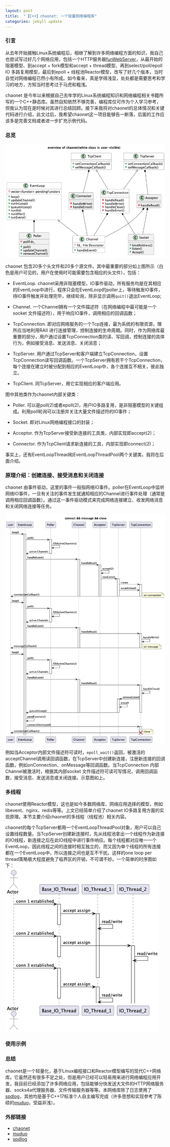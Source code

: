 ```yaml
---
layout: post
title:  "【C++】chaonet: 一个轻量网络编程库"
categories: jekyll update
---
```

### 引言

从去年开始接触Linux系统编程后，相继了解到许多网络编程方面的知识，我自己也尝试写过好几个网络应用，包括一个HTTP服务器[funWebServer]()，从最开始的阻塞模型、到accept + fork模型和accept + thread模型、再到select/poll/epoll IO 多路复用模型，最后到epoll + 线程池Reactor模型，改写了好几个版本，当时自觉对网络编程已然小有所成。如今看来，真是学得浅显，处处都是需要思考和学习的地方，方知当时思考过于马虎和粗浅。

chaonet 是今年以来根据自己去年学的Linux系统编程知识和网络编程相关书籍所写的一个C++静态库。虽然自知依然不够完善，编程库仅可作为个人学习参考，但我认为现在是时候对其进行总结回顾。接下来我将对chaonet的总体情况和关键代码进行介绍，此文过后，我希望chaonet这一项目能够告一断落，后面的工作应该多是完善文档或者进一步扩充示例代码。

### 总览

![](../assets/chaonet/overview.png)

chaonet 包含20多个头文件和20多个源文件。其中最重要的部分如上图所示（白色是用户可见的，用户在使用时可能需要包含相应的头文件），包括：
 - EventLoop. chaonet采用非阻塞模型，IO事件驱动，所有服务均是在其相应的EventLoop中进行，程序只会在EventLoop的poller上，等待触发IO事件，待IO事件触发并处理完毕，继续轮询，除非显示调用`quit()`退出EventLoop;

- Channel. 一个Channel拥有一个文件描述符（在网络编程中最可能是一个socket 文件描述符），用于响应IO事件，调用相应的回调函数；

- TcpConnection. 即对应网络服务的一个Tcp连接，最为系统的有限资源，理所应当地利用RAII 进行连接管理，控制连接的生命周期。同时，作为网络库最重要的部分，用户通过设置TcpConnection类的读、写回调，控制连接的具体行为，例如接受消息、发送消息、关闭消息；

- TcpServer. 用户通过TcpServer和客户端建立TcpConnection，设置TcpConnection读写回调函数。一个TcpServer拥有若干个TcpConnection，每个连接在建立时被分配到相应的EventLoop中，各个连接互不相关，彼此独立。

- TcpClient. 同TcpServer，用它实现相应的客户端应用。

图中其他类作为chaonet内部关键类：

- Poller. 可以是poll(2)或者epoll(2)，用户IO多路复用，是非阻塞模型的关键组成。利用poll轮询可以注册并关注大量文件描述符的IO事件；

- Socket. 即对Linux网络编程接口的封装；

- Acceptor. 作为TcpServer接受新连接的工具类，内部实现即accept(2)；

- Connector. 作为TcpClient请求新连接的工具，内部实现即connect(2)；

事实上，还有EventLoopThread和EventLoopThreadPool两个关键类，我将在后面介绍。

### 原理介绍：创建连接、接受消息和关闭连接

chaonet 由事件驱动，这里的事件一般指网络IO事件。poller在EventLoop中监听网络IO事件，一旦有关注的事件发生就通知相应的Channel进行事件处理（通常是调用相应回调函数）。通过这一事件驱动模式来完成网络连接建立、收发网络消息和关闭网络连接等任务。

![](../assets/chaonet/connectMessageClose.png)

例如当Acceptor内部文件描述符可读时，`epoll_wait()`返回，被激活的acceptChannel调用读回调函数，在TcpServer中创建新连接，注册新连接的回调函数，例如onConnection、onMessage等回调函数。当TcpConnection 内部Channel被激活时，根据其内部socket 文件描述符可读可写情况，调用回调函数，接受消息、发送消息或关闭连接。示意图如上。

### 多线程

chaonet使用Reactor模型，这也是如今多数网络库、网络应用选择的模型，例如libevent、nginx、redis等等。上文已经简单介绍了chaonet IO多路复用方面的实现原理。本节主要介绍chaonet的多线程（线程池）相关内容。

chaonet的每个TcpServer都用一个EventLoopThreadPool对象，用户可以自己设置线程数量。当TcpServer创建新连接时，先从线程池拿出一个线程作为新连接的IO线程，新连接之后在此IO线程中进行事件响应。每个线程都对应唯一一个EventLoop，因此线程之间的连接时相互独立的，而又因为单个线程的所有连接都在一个EventLoop中，所以连接之间也是互不干扰。这样的one loop per thread策略极大程度避免了临界区的开销，不可谓不妙。一个简单的时序图如下：
![](../assets/chaonet/EventLoopThreadPool.png)

### 使用示例

### 总结

chaonet是一个轻量化，基于Linux编程接口和Reactor模型编写的现代C++网络库。它虽然还有很多不足之处，但是用户已经可以轻易用来进行网络编程应用开发，我目前已经添加了许多网络应用，包括能够分快发送大文件的HTTP网络服务器、socks4a代理服务器、文件传输服务器等等。本网络库除了日志使用了[spdlog]()，其他均是基于C++17标准个人自主编写完成（许多思想和实现参考了陈硕的[muduo]()，受益非浅）。

### 外部链接

- [chaonet](https://github.com/literaryno4/chaonet)
- [muduo](https://github.com/chenshuo/muduo/)
- [spdlog](https://github.com/gabime/spdlog)
